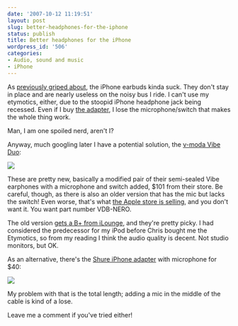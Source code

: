 ```yaml
---
date: '2007-10-12 11:19:51'
layout: post
slug: better-headphones-for-the-iphone
status: publish
title: Better headphones for the iPhone
wordpress_id: '506'
categories:
- Audio, sound and music
- iPhone
---
```


As [previously griped about](http://www.phfactor.net/wp/2007/09/27/more-iphone-impressions-after-a-couple-weeks/), the iPhone earbuds kinda suck. They don't stay in place and are nearly useless on the noisy bus I ride. I can't use my etymotics, either, due to the stoopid iPhone headphone jack being recessed. Even if I buy [the adapter](http://www.phfactor.net/wp/2007/09/28/a-couple-quick-iphone-tips/), I lose the microphone/switch that makes the whole thing work.

Man, I am one spoiled nerd, aren't I?

Anyway, much googling later I have a potential solution, the [v-moda Vibe Duo](https://shop.v-moda.com/p-35-vibe-duo-w-control-playback.aspx):


[![](http://www.phfactor.net/wp-pics/vibe_duo_apple-nero-450-wpa.jpg)](https://shop.v-moda.com/p-35-vibe-duo-w-control-playback.aspx)


These are pretty new, basically a modified pair of their semi-sealed Vibe earphones with a microphone and switch added, $101 from their store. Be careful, though, as there is also an older version that has the mic but lacks the switch! Even worse, that's what [the Apple store is selling](http://store.apple.com/1-800-MY-APPLE/WebObjects/AppleStore.woa/wa/RSLID?mco=CB59290A&fnode=home/shop_iphone/iphone_accessories&nplm=TN543LL/A), and you don't want it. You want part number VDB-NERO.

The old version [gets a B+ from iLounge](http://www.ilounge.com/index.php/ipod/review/v-moda-vibe-duo-earphones-with-microphone/), and they're pretty picky. I had considered the predecessor for my iPod before Chris bought me the Etymotics, so from my reading I think the audio quality is decent. Not studio monitors, but OK.

As an alternative, there's the [Shure iPhone adapter](http://store.apple.com/1-800-MY-APPLE/WebObjects/AppleStore.woa/wa/RSLID?mco=848A8F44&fnode=home/shop_iphone/iphone_accessories&nplm=TN544LL/A) with microphone for $40:


[![](http://www.phfactor.net/wp-pics/tn544lla_125-wpa.jpg)](http://store.apple.com/1-800-MY-APPLE/WebObjects/AppleStore.woa/wa/RSLID?mco=848A8F44&fnode=home/shop_iphone/iphone_accessories&nplm=TN544LL/A)


 My problem with that is the total length; adding a mic in the middle of the cable is kind of a lose.

Leave me a comment if you've tried either!
